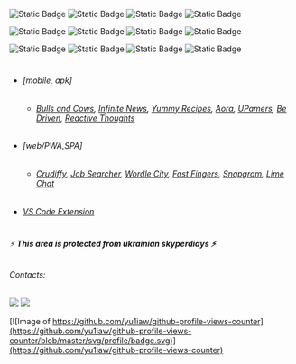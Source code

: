 ![Static Badge](https://img.shields.io/badge/-Expo-000020?logo=expo&logoColor=ivory&style=for-the-badge) ![Static Badge](https://img.shields.io/badge/-React-61DAFB?logo=react&logoColor=ivory&style=for-the-badge) ![Static Badge](https://img.shields.io/badge/-Next-000000?logo=next.js&logoColor=ivory&style=for-the-badge) ![Static Badge](https://img.shields.io/badge/-hono-E36002?logo=hono&logoColor=ivory&style=for-the-badge)
  
![Static Badge](https://img.shields.io/badge/-Prisma-2D3748?logo=prisma&logoColor=ivory&style=for-the-badge) ![Static Badge](https://img.shields.io/badge/-postgresql-4169E1?logo=postgresql&logoColor=ivory&style=for-the-badge) ![Static Badge](https://img.shields.io/badge/-sqlite-003B57?logo=sqlite&logoColor=ivory&style=for-the-badge) ![Static Badge](https://img.shields.io/badge/-firestore-DD2C00?logo=firebase&logoColor=ivory&style=for-the-badge)

![Static Badge](https://img.shields.io/badge/-JavaScript-F7DF1E?logo=javascript&logoColor=ivory&style=for-the-badge) ![Static Badge](https://img.shields.io/badge/-TypeScript-3178C6?logo=typescript&logoColor=ivory&style=for-the-badge) ![Static Badge](https://img.shields.io/badge/-TailwindCSS-06B6D4?logo=tailwind%20css&logoColor=ivory&style=for-the-badge) ![Static Badge](https://img.shields.io/badge/-framer%20motion-0055FF?logo=framer&logoColor=ivory&style=for-the-badge)

#
- ###### [mobile, apk]
  - ###### [Bulls and Cows](https://www.dropbox.com/scl/fo/jii2ogqy4q3mj1owr4w9l/ADTuL_UA8vlkFEGQ3S46FrA?rlkey=ro50rmvixvd7ixgbqwiq0lf54&st=8kd60vg7&dl=0), [Infinite News](https://www.dropbox.com/scl/fo/6yxthablas87ta4m9vi14/ANjKfwPjGqlzyhj4JCfxPD8?rlkey=8wu1amqatcdlb58yt1gl8rlmj&st=bk5n2z6h&dl=0), [Yummy Recipes](https://www.dropbox.com/scl/fo/1j4dvog6u475afzpldbzv/AC5TBijO2uqabidPSDzxuk4?rlkey=qvoerjznyi1hcch0k1jwuuag4&st=q0it2mrb&dl=0), [Aora](https://www.dropbox.com/scl/fo/33n6hpwsrvue52atc9rak/AGnRiJJfAhYjxoZe1lA_zvs?rlkey=yqlwsi9qyef9977pxcctdbw7g&st=lj1an37h&dl=0), [UPamers](https://www.dropbox.com/scl/fo/vihf11og1burij4is97cf/AFJ7yLk0Bq3li5WBKJ2DtlU?rlkey=78w8h1mhcjcqqv15vv6qdimmx&st=rl7kekrd&dl=0), [Be Driven](https://www.dropbox.com/scl/fo/nrzdbii67ocvlvg5w9y19/ABpYTf3sCN_8y6klpxBy5ZM?rlkey=7xmhb0y73drv1qm5acfzt4pzt&st=ipmw13se&dl=0), [Reactive Thoughts](https://www.dropbox.com/scl/fo/zvrptoifw3bydjnhmy6yd/AEuLncUVrRrr8wPo6DIuojk?rlkey=rj0r8774zmfi3ig9k1m85yvf2&st=9akmdrhp&dl=0)
- ###### [web/PWA,SPA]
  - ###### [Crudiffy](https://crudiffy.netlify.app), [Job Searcher](https://job-seacher.netlify.app), [Wordle City](https://wordle-british-city.netlify.app), [Fast Fingers](https://yu1ia-warming-up-fingers.netlify.app), [Snapgram](https://snapgramar.netlify.app/), [Lime Chat](https://1imechat.netlify.app)
- ###### [VS Code Extension](https://marketplace.visualstudio.com/items?itemName=yu1ia-vasyleniuk.react-reactnative-snippets-essential)
#
  ###### ⚡ **_This area is protected from ukrainian skyperdiays ⚡_**
  
###### Contacts: 
<a href="https://1imechat.netlify.app" target="_blank"><img src="https://img.shields.io/badge/lime%20chat-578B34?logo=pwa&logoColor=white" /></a>
<a href="mailto:vasilenyuky@gmail.com"><img src="https://img.shields.io/badge/-Gmail-EA4335?logo=gmail&logoColor=ivory" /></a><br />

[![Image of https://github.com/yu1iaw/github-profile-views-counter](https://github.com/yu1iaw/github-profile-views-counter/blob/master/svg/profile/badge.svg)](https://github.com/yu1iaw/github-profile-views-counter)


